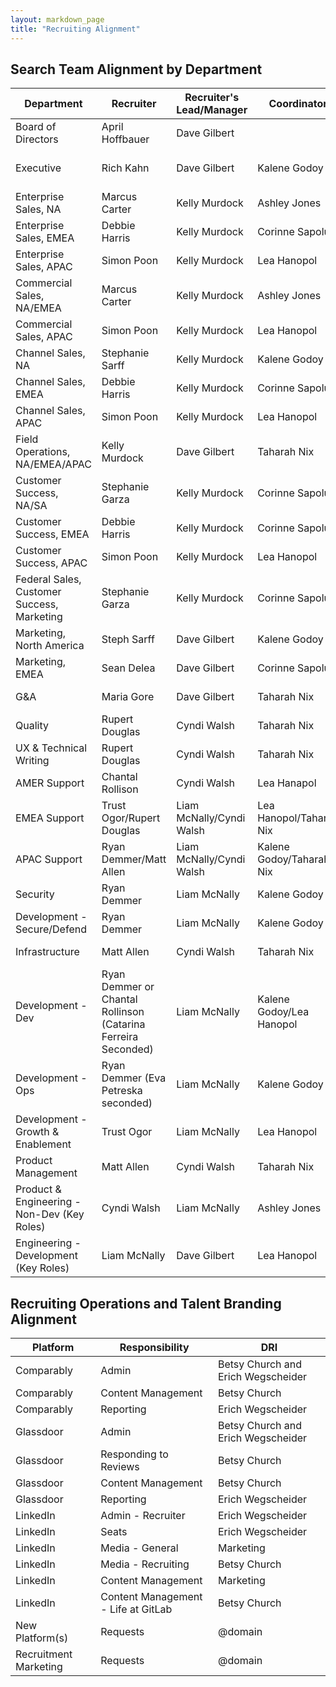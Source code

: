 ```yaml
---
layout: markdown_page
title: "Recruiting Alignment"
---
```


## Search Team Alignment by Department

| Department                    | Recruiter       | Recruiter's Lead/Manager | Coordinator |Coordinatior's Lead/Manager    |Sourcer     | Sourcer's Lead/Manager|
|--------------------------|-----------------|-----------------|-----------------|----|----|---|
| Board of Directors          | April Hoffbauer   | Dave Gilbert | | |||
| Executive          | Rich Kahn   |Dave Gilbert| Kalene Godoy |Ashley Jones | Chriz Cruz/ Another Sr. Sourcer depending on the alignment |Anastasia Pshegodskaya|
| Enterprise Sales, NA | Marcus Carter | Kelly Murdock | Ashley Jones | April Hoffbauer| Susan Hill |Anastasia Pshegodskaya|
| Enterprise Sales, EMEA | Debbie Harris | Kelly Murdock | Corinne Sapolu  | Ashley Jones| Kanwal Matharu |Anastasia Pshegodskaya|
| Enterprise Sales, APAC | Simon Poon | Kelly Murdock | Lea Hanopol | Ashley Jones| Viren Rana |Anastasia Pshegodskaya|
| Commercial Sales,	NA/EMEA | Marcus Carter| Kelly Murdock   | Ashley Jones|April Hoffbauer| Susan Hill  | Anastasia Pshegodskaya|
| Commercial Sales, APAC | Simon Poon |Kelly Murdock | Lea Hanopol | Ashley Jones |Viren Rana |Anastasia Pshegodskaya|
| Channel Sales, NA | Stephanie Sarff |Kelly Murdock | Kalene Godoy | Ashley Jones| Kanwal Matharu |Anastasia Pshegodskaya|
| Channel Sales, EMEA | Debbie Harris |Kelly Murdock | Corinne Sapolu | Ashley Jones| Kanwal Matharu |Anastasia Pshegodskaya|
| Channel Sales, APAC | Simon Poon |Kelly Murdock | Lea Hanopol| Ashley Jones| Viren Rana |Anastasia Pshegodskaya|
| Field Operations,	NA/EMEA/APAC | Kelly Murdock   |Dave Gilbert| Taharah Nix| Ashley Jones |Susan Hill   | Anastasia Pshegodskaya|
| Customer Success, NA/SA | Stephanie Garza  |Kelly Murdock | Corinne Sapolu |Ashley Jones| J.D. Alex | Anastasia Pshegodskaya|
| Customer Success, EMEA | Debbie Harris  | Kelly Murdock |Corinne Sapolu |Ashley Jones|Kanwal Matharu |Anastasia Pshegodskaya|
| Customer Success, APAC | Simon Poon |Kelly Murdock | Lea Hanopol |Ashley Jones| Viren Rana |Anastasia Pshegodskaya|
| Federal Sales, Customer Success, Marketing | Stephanie Garza  |Kelly Murdock | Corinne Sapolu |Ashley Jones| Susan Hill |Anastasia Pshegodskaya|
| Marketing, North America | Steph Sarff   |Dave Gilbert   | Kalene Godoy |Ashley Jones|J.D. Alex |Anastasia Pshegodskaya|
| Marketing, EMEA | Sean Delea   |Dave Gilbert   | Corinne Sapolu |Ashley Jones| Viren Rana |Anastasia Pshegodskaya|
| G&A | Maria Gore   | Dave Gilbert   |Taharah Nix |Ashley Jones|Loredana Iluca |Anastasia Pshegodskaya|
| Quality | Rupert Douglas   |Cyndi Walsh | Taharah Nix  |  Ashley Jones  | Caesar Hsiao |Anastasia Pshegodskaya|
| UX & Technical Writing | Rupert Douglas |Cyndi Walsh | Taharah Nix  |  Ashley Jones  | Zsuzsanna Kovacs  |Anastasia Pshegodskaya|
| AMER Support| Chantal Rollison  |Cyndi Walsh  | Lea Hanapol  | Ashley Jones  | Alina Moise |Anastasia Pshegodskaya|
| EMEA Support  | Trust Ogor/Rupert Douglas |Liam McNally/Cyndi Walsh | Lea Hanopol/Taharah Nix  |  Ashley Jones  | Joanna Michniewicz/Zsuzsanna Kovacs  |Anastasia Pshegodskaya|
| APAC Support  | Ryan Demmer/Matt Allen   |Liam McNally/Cyndi Walsh | Kalene Godoy/Taharah Nix   |  Ashley Jones | Zsuzsanna Kovacs/Chris Chruz  |Anastasia Pshegodskaya|
| Security | Ryan Demmer  |  Liam McNally | Kalene Godoy  |  Ashley Jones | Caesar Hsiao  |Anastasia Pshegodskaya|
| Development - Secure/Defend  | Ryan Demmer  |Liam McNally  | Kalene Godoy |  Ashley Jones  | Caesar Hsiao   |Anastasia Pshegodskaya|
| Infrastructure   | Matt Allen  |Cyndi Walsh  | Taharah Nix |  Ashley Jones  | Chris Cruz |Anastasia Pshegodskaya|
| Development - Dev   | Ryan Demmer or Chantal Rollinson (Catarina Ferreira Seconded)   |Liam McNally  | Kalene Godoy/Lea Hanopol  | Ashley Jones   | Joanna Michniewicz  |Anastasia Pshegodskaya|
| Development - Ops  | Ryan Demmer (Eva Petreska seconded) | Liam McNally  | Kalene Godoy |  Ashley Jones | Zsuzsanna Kovacs  |Anastasia Pshegodskaya|
| Development - Growth & Enablement  | Trust Ogor | Liam McNally    | Lea Hanopol  |  Ashley Jones  | Alina Moise  |Anastasia Pshegodskaya|
| Product Management  | Matt Allen   |Cyndi Walsh  | Taharah Nix |  Ashley Jones  |  Chris Cruz |Anastasia Pshegodskaya|
| Product & Engineering - Non-Dev (Key Roles)   | Cyndi Walsh   | Liam McNally  | Ashley Jones |  April Hoffbauer |  Chris Cruz |Anastasia Pshegodskaya|
| Engineering - Development (Key Roles)  | Liam McNally   | Dave Gilbert  | Lea Hanopol  |  Ashley Jones  |  Chris Cruz  |Anastasia Pshegodskaya|

## Recruiting Operations and Talent Branding Alignment

| Platform                    | Responsibility        | DRI     |
|--------------------------|-----------------|-----------------|
| Comparably | Admin  | Betsy Church and Erich Wegscheider |
| Comparably | Content Management | Betsy Church |
| Comparably | Reporting | Erich Wegscheider |
| Glassdoor | Admin  | Betsy Church and Erich Wegscheider |
| Glassdoor | Responding to Reviews  | Betsy Church |
| Glassdoor | Content Management | Betsy Church |
| Glassdoor | Reporting | Erich Wegscheider |
| LinkedIn | Admin - Recruiter  | Erich Wegscheider |
| LinkedIn | Seats | Erich Wegscheider |
| LinkedIn | Media - General | Marketing |
| LinkedIn | Media - Recruiting | Betsy Church |
| LinkedIn | Content Management | Marketing |
| LinkedIn | Content Management - Life at GitLab | Betsy Church |
| New Platform(s) | Requests | @domain |
| Recruitment Marketing  | Requests | @domain |

